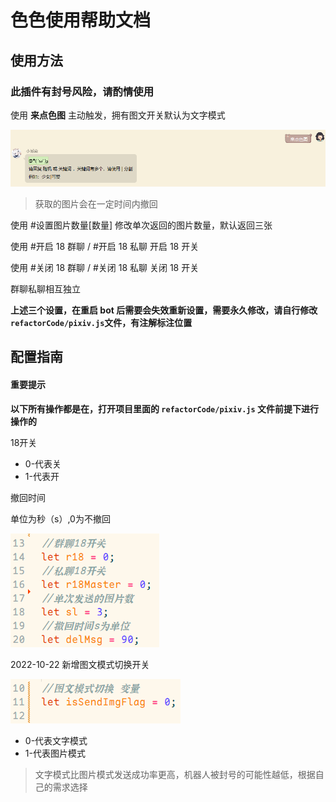 # 色色使用帮助文档

## 使用方法

### 此插件有封号风险，请酌情使用

使用 **来点色图** 主动触发，拥有图文开关默认为文字模式

![](https://raw.githubusercontent.com/MuXia-0326/YunzaiBotJsPluginMuXia/master/pluginHelp/imgs/pixiv/1.png)

> 获取的图片会在一定时间内撤回

使用 #设置图片数量[数量] 修改单次返回的图片数量，默认返回三张

使用 #开启 18 群聊 / #开启 18 私聊 开启 18 开关

使用 #关闭 18 群聊 / #关闭 18 私聊 关闭 18 开关

群聊私聊相互独立

**上述三个设置，在重启 bot 后需要会失效重新设置，需要永久修改，请自行修改`refactorCode/pixiv.js`文件，有注解标注位置**

## 配置指南

#### 重要提示

**以下所有操作都是在，打开项目里面的 `refactorCode/pixiv.js` 文件前提下进行操作的**

18开关
 
* 0-代表关
* 1-代表开

撤回时间

单位为秒（s）,0为不撤回

![](https://raw.githubusercontent.com/MuXia-0326/YunzaiBotJsPluginMuXia/master/pluginHelp/imgs/pixiv/3.png)

2022-10-22 新增图文模式切换开关

![](https://raw.githubusercontent.com/MuXia-0326/YunzaiBotJsPluginMuXia/master/pluginHelp/imgs/pixiv/2.png)

* 0-代表文字模式
* 1-代表图片模式

> 文字模式比图片模式发送成功率更高，机器人被封号的可能性越低，根据自己的需求选择